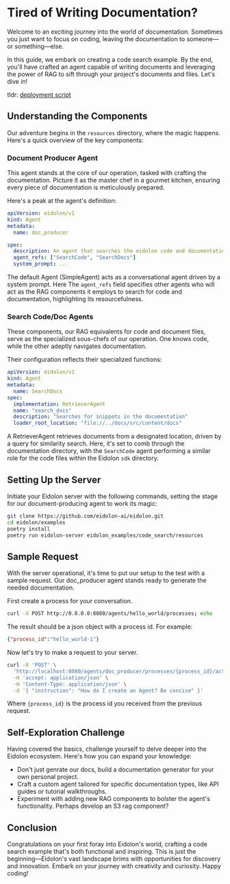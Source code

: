 # Tired of Writing Documentation?

Welcome to an exciting journey into the world of documentation. Sometimes you just want to focus on coding, leaving the documentation to someone—or something—else.

In this guide, we embark on creating a code search example. By the end, you'll have crafted an agent capable of writing documents and leveraging the power of RAG to sift through your project's documents and files. Let's dive in!

tldr: [deployment script](#run_server)

## Understanding the Components

Our adventure begins in the `resources` directory, where the magic happens. Here's a quick overview of the key components:

### Document Producer Agent
This agent stands at the core of our operation, tasked with crafting the documentation. Picture it as the master chef in a gourmet kitchen, ensuring every piece of documentation is meticulously prepared.

Here's a peak at the agent's definition:
```yaml
apiVersion: eidolon/v1
kind: Agent
metadata:
  name: doc_producer

spec:
  description: An agent that searches the eidolon code and documentation
  agent_refs: ["SearchCode", "SearchDocs"]
  system_prompt: ...
```
The default Agent (SimpleAgent) acts as a conversational agent driven by a system prompt. Here The `agent_refs` field specifies other agents who will act as the RAG components it employs to search for code and documentation, highlighting its resourcefulness.

### Search Code/Doc Agents
These components, our RAG equivalents for code and document files, serve as the specialized sous-chefs of our operation. One knows code, while the other adeptly navigates documentation.

Their configuration reflects their specialized functions:
```yaml
apiVersion: eidolon/v1
kind: Agent
metadata:
  name: SearchDocs
spec:
  implementation: RetrieverAgent
  name: "search_docs"
  description: "Searches for snippets in the documentation"
  loader_root_location: "file://../docs/src/content/docs"
```
A RetrieverAgent retrieves documents from a designated location, driven by a query for similarity search. Here, it's set to comb through the documentation directory, with the `SearchCode` agent performing a similar role for the code files within the Eidolon `sdk` directory.

## <a name="run_server">Setting Up the Server</a>

Initiate your Eidolon server with the following commands, setting the stage for our document-producing agent to work its magic:

```bash
git clone https://github.com/eidolon-ai/eidolon.git
cd eidolon/examples
poetry install
poetry run eidolon-server eidolon_examples/code_search/resources
```

## Sample Request
With the server operational, it's time to put our setup to the test with a sample request. Our doc_producer agent stands ready to generate the needed documentation.

First create a process for your conversation.

```bash
curl -X POST http://0.0.0.0:8080/agents/hello_world/processes; echo
````

The result should be a json object with a process id. For example:

```json
{"process_id":"hello_world-1"}
```

Now let's try to make a request to your server.

```bash
curl -X 'POST' \
  'http://localhost:8080/agents/doc_producer/processes/{process_id}/actions/question' \
  -H 'accept: application/json' \
  -H 'Content-Type: application/json' \
  -d '{ "instruction": "How do I create an Agent? Be concise" }'
```

Where `{process_id}` is the process id you received from the previous request.

## Self-Exploration Challenge

Having covered the basics, challenge yourself to delve deeper into the Eidolon ecosystem. Here's how you can expand your knowledge:

- Don't just genrate our docs, build a documentation generator for your own personal project.
- Craft a custom agent tailored for specific documentation types, like API guides or tutorial walkthroughs.
- Experiment with adding new RAG components to bolster the agent's functionality. Perhaps develop an S3 rag component?

## Conclusion

Congratulations on your first foray into Eidolon's world, crafting a code search example that's both functional and inspiring. This is just the beginning—Eidolon's vast landscape brims with opportunities for discovery and innovation. Embark on your journey with creativity and curiosity. Happy coding!
